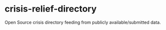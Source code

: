 # crisis-relief-directory
Open Source crisis directory feeding from publicly available/submitted data.
